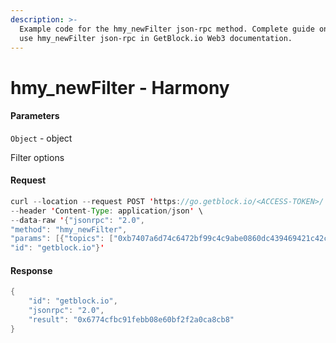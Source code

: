 ```yaml
---
description: >-
  Example code for the hmy_newFilter json-rpc method. Сomplete guide on how to
  use hmy_newFilter json-rpc in GetBlock.io Web3 documentation.
---
```


# hmy\_newFilter - Harmony

#### Parameters

`Object` - object

Filter options

#### Request

```java
curl --location --request POST 'https://go.getblock.io/<ACCESS-TOKEN>/' \
--header 'Content-Type: application/json' \
--data-raw '{"jsonrpc": "2.0",
"method": "hmy_newFilter",
"params": [{"topics": ["0xb7407a6d74c6472bf99c4c9abe0860dc439469421c42c060639733b2309b05c7"]}],
"id": "getblock.io"}'
```

#### Response

```java
{
    "id": "getblock.io",
    "jsonrpc": "2.0",
    "result": "0x6774cfbc91febb08e60bf2f2a0ca8cb8"
}
```

